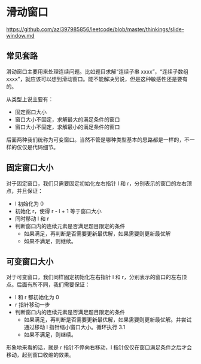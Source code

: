 # 滑动窗口

https://github.com/azl397985856/leetcode/blob/master/thinkings/slide-window.md

## 常见套路
滑动窗口主要用来处理连续问题。比如题目求解“连续子串 xxxx”，“连续子数组 xxxx”，就应该可以想到滑动窗口。能不能解决另说，但是这种敏感性还是要有的。

从类型上说主要有：
- 固定窗口大小
- 窗口大小不固定，求解最大的满足条件的窗口
- 窗口大小不固定，求解最小的满足条件的窗口

后面两种我们统称为可变窗口。当然不管是哪种类型基本的思路都是一样的，不一样的仅仅是代码细节。

## 固定窗口大小
对于固定窗口，我们只需要固定初始化左右指针 l 和 r，分别表示的窗口的左右顶点，并且保证：

- l 初始化为 0
- 初始化 r，使得 r - l + 1 等于窗口大小
- 同时移动 l 和 r
- 判断窗口内的连续元素是否满足题目限定的条件
    * 如果满足，再判断是否需要更新最优解，如果需要则更新最优解
    * 如果不满足，则继续。


## 可变窗口大小
对于可变窗口，我们同样固定初始化左右指针 l 和 r，分别表示的窗口的左右顶点。后面有所不同，我们需要保证：

- l 和 r 都初始化为 0
- r 指针移动一步
- 判断窗口内的连续元素是否满足题目限定的条件
    * 如果满足，再判断是否需要更新最优解，如果需要则更新最优解。并尝试通过移动 l 指针缩小窗口大小。循环执行 3.1
    * 如果不满足，则继续。

形象地来看的话，就是 r 指针不停向右移动，l 指针仅仅在窗口满足条件之后才会移动，起到窗口收缩的效果。

